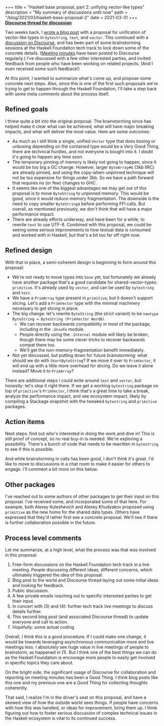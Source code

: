 +++
title = "Haskell base proposal, part 2: unifying vector-like types"
description = "My summary of discussions until now"
path = "/blog/2021/03/haskell-base-proposal-2"
date = 2021-03-31
+++
[**Discourse thread for discussion**](https://discourse.haskell.org/t/vector-type-proposal-discussion-blog/2272?u=snoyberg)

Two weeks back, I [wrote a blog post](@/blog/haskell-base-proposal.md) with a proposal for unification of vector-like types in `bytestring`, `text`, and `vector`. This continued with a [discussion on Discourse](https://discourse.haskell.org/t/base-proposal-around-vector-like-types/2112), and has been part of some brainstorming sessions at the Haskell Foundation tech track to lock down some of the concrete details. ([Meeting minutes](https://discourse.haskell.org/t/tech-agenda-track-meeting-minutes-3-24/2257) have been posted to Discourse regularly.) I've discussed with a few other interested parties, and invited feedback from people who have been working on related projects. (And I even received some such feedback!)

At this point, I wanted to summarize what's come up, and propose some concrete next steps. Also, since this is one of the first such proposals we're trying to get to happen through the Haskell Foundation, I'll take a step back with some meta comments about the process itself.

## Refined goals

I threw quite a bit into the original proposal. The brainstorming since has helped make it clear what can be achieved, what will have major breaking impacts, and what will deliver the most value. Here are some outcomes:

* As much as I still think a single, unified `Vector` type that does boxing or unboxing depending on the contained type would be a Very Good Thing, there are technical hurdles, and not everyone is bought into it. I doubt it's going to happen any time soon.
* The temporary pinning of memory is likely not going to happen, since it would be too big a GC change. However, larger `ByteArray#`s (3kb IIRC) are already pinned, and using the copy-when-unpinned technique will not be too expensive for things under 3kb. So we have a path forward that requires no (or few) changes to GHC.
* It seems like one of the biggest advantages we may get out of this proposal is to move `ByteString` to unpinned memory. This would be good, since it would reduce memory fragmentation. The downside is the need to copy smaller `ByteString`s before performing FFI calls. But overall, as mentioned previously, we don't think that will have a major performance impact.
* There are already efforts underway, and have been for a while, to rewrite `text` to use UTF-8. Combined with this proposal, we could be seeing some serious improvements to how textual data is consumed and worked with in Haskell, but that's a bit too far off right now.

## Refined design

With that in place, a semi-coherent design is beginning to form around this proposal:

* We're not ready to move types into `base` yet, but fortunately we already have another package that's a good candidate for shared-vector-types: `primitive`. It's already used by `vector`, and can be used by `bytestring` and `text`.
* We have a `PrimArray` type present in `primitive`, but it doesn't support slicing. Let's add a `PrimVector` type with the minimal machinery necessary to get slicing in place.
* The big change: let's rewrite `ByteString` (the strict variant) to be `newtype ByteString = ByteString (PrimVector Word8)`.
    * We can recover backwards compatibility in most of the package, including in the `.Unsafe` module.
    * People directly using the `.Internal` module will likely be broken, though there may be some clever tricks to recover backwards compat there too.
    * We'll get the non-memory-fragmentation benefit immediately.
* Not yet discussed, but putting down for future brainstorming: what should we do with `ShortByteString`? If we move it over to `PrimVector`, it will end up with a little more overhead for slicing. Do we leave it alone instead? Move it to `PrimArray`?

There are additional steps I could write around `text` and `vector`, but honestly: let's stop it right there. If we get a working `bytestring` package on top of `primitive`'s `PrimVector`, I think that's a great time to take a break, analyze the performance impact, and see ecosystem impact, likely by compiling a Stackage snapshot with the tweaked `bytestring` and `primitive` packages.

## Action items

Next steps: find out who's interested in doing the work and dive in! This is still proof of concept, so no real buy-in is needed. We're exploring a possibility. There's a bunch of code that needs to be rewritten in `bytestring` to see if this is possible.

And while brainstorming in calls has been good, I don't think it's great. I'd like to move to discussions in a chat room to make it easier for others to engage. I'll comment a bit more on this below.

## Other packages

I've reached out to some authors of other packages to get their input on this proposal. I've received some, and incorporated some of that here. For example, both Alexey Kuleshevich and Alexey Khudyakov proposed using `primitive` as the new home for the shared data types. Others have expressed that they'd rather first see a concrete proposal. We'll see if there is further collaboration possible in the future.

## Process level comments

Let me summarize, at a high level, what the process was that was involved in this proposal:

1. Free-form discussions on the Haskell Foundation tech track in a live meeting. People discussing different ideas, different concerns, which ultimately triggered the idea of this proposal.
2. Blog post to the world and Discourse thread laying out some initial ideas and looking for feedback.
3. Public discussion.
4. A few private emails reaching out to specific interested parties to get their input.
5. In concert with (3) and (4): further tech track live meetings to discuss details further.
6. This second blog post (and associated Discourse thread) to update everyone and call to action.
7. Hopefully: some actual coding.

Overall, I think this is a good procedure. If I could make one change, it would be towards leveraging asynchronous communication more and live meetings less. I absolutely see huge value in live meetings of people to brainstorm, as happened in (1). But I think one of the best things we can do as the Haskell Foundation is encourage more people to easily get involved in specific topics they care about.

On the bright side, the significant usage of Discourse for collaboration and reporting on meeting minutes has been a Good Thing. I think blog posts like this one and my previous one are a Good Thing for collecting thoughts coherently.

That said, I realize I'm in the driver's seat on this proposal, and have a skewed view of how the outside world sees things. If people have concerns with how this was handled, or ideas for improvement, bring them up. I think figuring out how to foster serious discussion of complex technical issues in the Haskell ecosystem is vital to its continued success.
